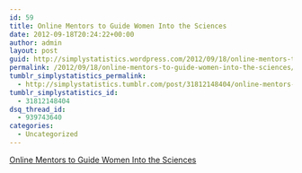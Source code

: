 ```yaml
---
id: 59
title: Online Mentors to Guide Women Into the Sciences
date: 2012-09-18T20:24:22+00:00
author: admin
layout: post
guid: http://simplystatistics.wordpress.com/2012/09/18/online-mentors-to-guide-women-into-the-sciences
permalink: /2012/09/18/online-mentors-to-guide-women-into-the-sciences/
tumblr_simplystatistics_permalink:
  - http://simplystatistics.tumblr.com/post/31812148404/online-mentors-to-guide-women-into-the-sciences
tumblr_simplystatistics_id:
  - 31812148404
dsq_thread_id:
  - 939743640
categories:
  - Uncategorized
---
```

[Online Mentors to Guide Women Into the Sciences](http://www.nytimes.com/2012/09/17/education/online-mentoring-program-to-encourage-women-in-sciences.html?smid=tu-share)